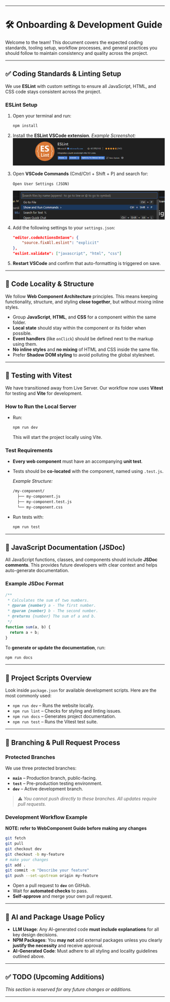 
---

# 🛠️ Onboarding & Development Guide

Welcome to the team! This document covers the expected coding standards, tooling setup, workflow processes, and general practices you should follow to maintain consistency and quality across the project.

---

## ✅ Coding Standards & Linting Setup

We use **ESLint** with custom settings to ensure all JavaScript, HTML, and CSS code stays consistent across the project.

### ESLint Setup

1. Open your terminal and run:

   ```bash
   npm install
   ```

2. Install the **ESLint VSCode extension**.
   *Example Screenshot:*
   ![Eslint Installation Example](eslint.png)

3. Open **VSCode Commands** (Cmd/Ctrl + Shift + P) and search for:

   `
   Open User Settings (JSON)
   `

   ![VSCode Commands Example](commands.png)

4. Add the following settings to your `settings.json`:

   ```json
   "editor.codeActionsOnSave": {
       "source.fixAll.eslint": "explicit"
   },
   "eslint.validate": ["javascript", "html", "css"]
   ```

5. **Restart VSCode** and confirm that auto-formatting is triggered on save.

---

## 🧩 Code Locality & Structure

We follow **Web Component Architecture** principles. This means keeping functionality, structure, and styling **close together**, but without mixing inline styles.

* Group **JavaScript**, **HTML**, and **CSS** for a component within the same folder.
* **Local state** should stay within the component or its folder when possible.
* **Event handlers** (like `onClick`) should be defined next to the markup using them.
* **No inline styles** and **no mixing** of HTML and CSS inside the same file.
* Prefer **Shadow DOM styling** to avoid polluting the global stylesheet.

---

## 🧪 Testing with Vitest

We have transitioned away from Live Server. Our workflow now uses **Vitest** for testing and **Vite** for development.

### How to Run the Local Server

* Run:

  ```bash
  npm run dev
  ```

  This will start the project locally using Vite.

### Test Requirements

* **Every web component** must have an accompanying **unit test**.

* Tests should be **co-located** with the component, named using `.test.js`.

  *Example Structure:*

  ```markdown
  /my-component/
    ├── my-component.js
    ├── my-component.test.js
    └── my-component.css
  ```

* Run tests with:

  ```bash
  npm run test
  ```

---

## 📄 JavaScript Documentation (JSDoc)

All JavaScript functions, classes, and components should include **JSDoc comments**. This provides future developers with clear context and helps auto-generate documentation.

### Example JSDoc Format

```javascript
/**
 * Calculates the sum of two numbers.
 * @param {number} a - The first number.
 * @param {number} b - The second number.
 * @returns {number} The sum of a and b.
 */
function sum(a, b) {
  return a + b;
}
```

To **generate or update the documentation**, run:

```bash
npm run docs
```

---

## 🚦 Project Scripts Overview

Look inside `package.json` for available development scripts. Here are the most commonly used:

* `npm run dev` – Runs the website locally.
* `npm run lint` – Checks for styling and linting issues.
* `npm run docs` – Generates project documentation.
* `npm run test` – Runs the Vitest test suite.

---

## 🔄 Branching & Pull Request Process

### Protected Branches

We use three protected branches:

* **`main`** – Production branch, public-facing.
* **`test`** – Pre-production testing environment.
* **`dev`** – Active development branch.

> ⚠️ *You cannot push directly to these branches. All updates require pull requests.*

### Development Workflow Example
__NOTE: refer to WebComponent Guide before making any changes__
```bash
git fetch
git pull
git checkout dev
git checkout -b my-feature
# make your changes
git add .
git commit -m "Describe your feature"
git push --set-upstream origin my-feature
```

* Open a pull request to **`dev`** on GitHub.
* Wait for **automated checks** to pass.
* **Self-approve** and merge your own pull request.

---

## 📌 AI and Package Usage Policy

* **LLM Usage**:
  Any AI-generated code **must include explanations** for all key design decisions.
* **NPM Packages**:
  You **may not** add external packages unless you clearly **justify the necessity** and receive approval.
* **AI-Generated Code**:
  Must adhere to all styling and locality guidelines outlined above.

---

## ✅ TODO (Upcoming Additions)

*This section is reserved for any future changes or additions.*

---
